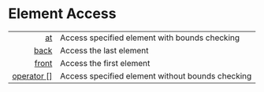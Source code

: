 # Element Access

|||
| ---:| --- |
| [at](access/at.md) | Access specified element with bounds checking |
| [back](access/back.md) | Access the last element |
| [front](access/front.md) | Access the first element |
| [operator []](access/operator.md) | Access specified element without bounds checking |
